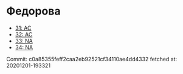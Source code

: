 # Федорова
- [31: AC](31.md)
- [32: AC](32.md)
- [33: NA](33.md)
- [34: NA](34.md)

Commit: c0a85355feff2caa2eb92521cf34110ae4dd4332
 fetched at: 20201201-193321
